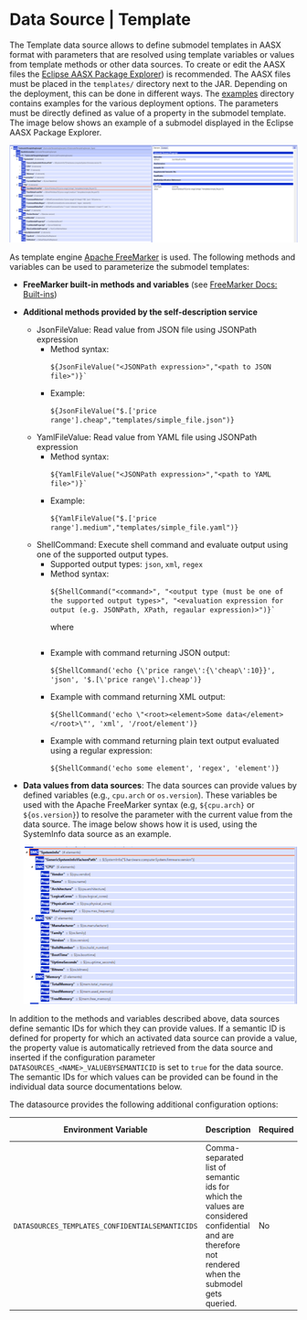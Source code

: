 # Data Source | Template

The Template data source allows to define submodel templates in AASX format with parameters that are resolved using template variables or values from
template methods or other data sources. To create or edit the AASX files the [Eclipse AASX Package Explorer](https://github.com/eclipse-aaspe/package-explorer))
is recommended. The AASX files must be placed in the `templates/` directory next to the JAR. Depending on the deployment, this can be done in different ways.
The [examples](examples) directory contains examples for the various deployment options. The parameters must be directly defined as value of a property in the
submodel template. The image below shows an example of a submodel displayed in the Eclipse AASX Package Explorer.

![AASX Package Explorer with sample submodel model containing parameters](docs/images/aasx-package-explorer_submodel-templating-sample.png)

As template engine [Apache FreeMarker](https://freemarker.apache.org/index.html) is used. The following methods and variables can be used to parameterize the
submodel templates:

* **FreeMarker built-in methods and variables** (see [FreeMarker Docs: Built-ins](https://freemarker.apache.org/docs/ref_builtins.html))
* **Additional methods provided by the self-description service**
    * JsonFileValue: Read value from JSON file using JSONPath expression
        * Method syntax:
          ```
          ${JsonFileValue("<JSONPath expression>","<path to JSON file>")}`
          ```
        * Example:
          ```
          ${JsonFileValue("$.['price range'].cheap","templates/simple_file.json")}
          ```
    * YamlFileValue: Read value from YAML file using JSONPath expression
        * Method syntax:
          ```
          ${YamlFileValue("<JSONPath expression>","<path to YAML file>")}`
          ```
        * Example:
          ```
          ${YamlFileValue("$.['price range'].medium","templates/simple_file.yaml")}
          ```
    * ShellCommand: Execute shell command and evaluate output using one of the supported output types.
        * Supported output types: `json`, `xml`, `regex`
        * Method syntax:
          ```
          ${ShellCommand("<command>", "<output type (must be one of the supported output types>", "<evaluation expression for output (e.g. JSONPath, XPath, regaular expression)>")}`
          ```
          where
          ```
        * Example with command returning JSON output:
          ```
          ${ShellCommand('echo {\'price range\':{\'cheap\':10}}', 'json', '$.[\'price range\'].cheap')}
          ```
        * Example with command returning XML output:
          ```
          ${ShellCommand('echo \"<root><element>Some data</element></root>\"', 'xml', '/root/element')}
          ```
        * Example with command returning plain text output evaluated using a regular expression:
          ```
          ${ShellCommand('echo some element', 'regex', 'element')}
          ```
* **Data values from data sources**: The data sources can provide values by defined variables (e.g., `cpu.arch` or `os.version`). These variables be used with
  the Apache FreeMarker syntax (e.g, `${cpu.arch}` or `${os.version}`) to resolve the parameter with the current value from the data source. The image below
  shows how it is used, using the SystemInfo data source as an example.

  ![AASX Package Explorer with sample submodel model containing data source value definitions](docs/images/aasx-package-explorer_datasource-value-definitions.png)

In addition to the methods and variables described above, data sources define semantic IDs for which they can provide values. If a semantic ID is defined for
property for which an activated data source can provide a value, the property value is automatically retrieved from the data source and inserted if the
configuration parameter `DATASOURCES_<NAME>_VALUEBYSEMANTICID` is set to `true` for the data source. The semantic IDs for which values can be provided can be
found in the individual data source documentations below.

The datasource provides the following additional configuration options:

| Environment Variable                            | Description                                                                                                                                          | Required | Default Value |
|-------------------------------------------------|------------------------------------------------------------------------------------------------------------------------------------------------------|----------|---------------|
| `DATASOURCES_TEMPLATES_CONFIDENTIALSEMANTICIDS` | Comma-separated list of semantic ids for which the values are considered confidential and are therefore not rendered when the submodel gets queried. | No       |               |


